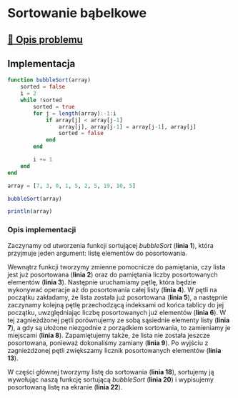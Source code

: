 # Sortowanie bąbelkowe

## [:link: Opis problemu](../../../../algorithms/sorting/bubble-sort.md)

## Implementacja

```julia linenums="1"
function bubbleSort(array)
    sorted = false
    i = 2
    while !sorted
        sorted = true
        for j = length(array):-1:i
            if array[j] < array[j-1]
                array[j], array[j-1] = array[j-1], array[j]
                sorted = false
            end
        end

        i += 1
    end
end

array = [7, 3, 0, 1, 5, 2, 5, 19, 10, 5]

bubbleSort(array)

println(array)
```

### Opis implementacji

Zaczynamy od utworzenia funkcji sortującej *bubbleSort* (**linia 1**), która przyjmuje jeden argument: listę elementów do posortowania.

Wewnątrz funkcji tworzymy zmienne pomocnicze do pamiętania, czy lista jest już posortowana (**linia 2**) oraz do pamiętania liczby posortowanych elementów (**linia 3**). Następnie uruchamiamy pętlę, która będzie wykonywać operacje aż do posortowania całej listy (**linia 4**). W pętli na początku zakładamy, że lista została już posortowana (**linia 5**), a następnie zaczynamy kolejną pętlę przechodzącą indeksami od końca tablicy do jej początku, uwzględniając liczbę posortowanych już elementów (**linia 6**). W tej zagnieżdżonej pętli porównujemy ze sobą sąsiednie elementy listy (**linia 7**), a gdy są ułożone niezgodnie z porządkiem sortowania, to zamieniamy je miejscami (**linia 8**). Zapamiętujemy także, że lista nie została jeszcze posortowana, ponieważ dokonaliśmy zamiany (**linia 9**). Po wyjściu z zagnieżdżonej pętli zwiększamy licznik posortowanych elementów (**linia 13**).

W części głównej tworzymy listę do sortowania (**linia 18**), sortujemy ją wywołując naszą funkcję sortującą *bubbleSort* (**linia 20**) i wypisujemy posortowaną listę na ekranie (**linia 22**).
